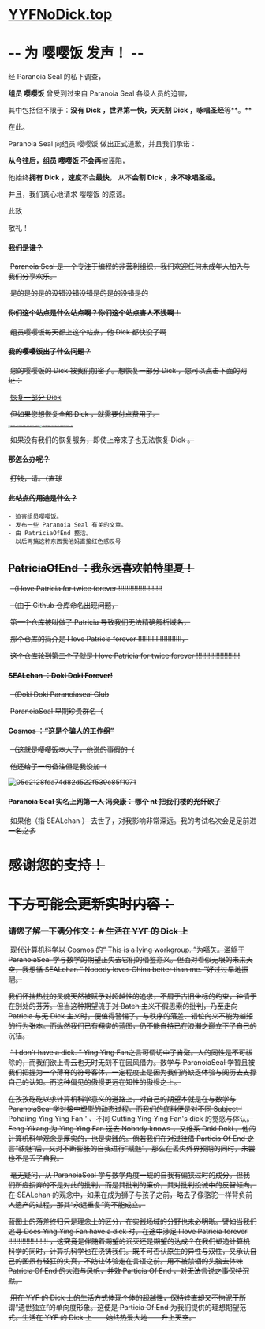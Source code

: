 # [YYFNoDick.top](https://yyfnodick.top) 

# -- 为 嘤嘤饭 发声！ --

经 Paranoia Seal 的私下调查，

**组员 嘤嘤饭** 曾受到过来自 Paranoia Seal 各级人员的迫害，

其中包括但不限于：**没有 Dick ，世界第一快，天天割 Dick ，咏唱圣经**等**。**

在此。

Paranoia Seal 向组员 嘤嘤饭 做出正式道歉，并且我们承诺：

**从今往后，组员 嘤嘤饭 不会再**被诬陷，

他始终**拥有 Dick ，速度**不会**最快**， 从不**会割 Dick ，**永不**咏唱圣经。**

并且，我们真心地请求 嘤嘤饭 的原谅。

此致

敬礼！



#### ~~我们是谁？~~

​		~~Paranoia Seal 是一个专注于编程的非营利组织，我们欢迎任何未成年人加入与我们分享欢乐。~~ 

​		~~是的是的是的没错没错没错是的是的没错是的~~

#### ~~你们这个站点是什么站点啊？你们这个站点害人不浅啊！~~

​		~~组员嘤嘤饭每天都上这个站点，他 Dick 都快没了啊~~

#### ~~我的嘤嘤饭出了什么问题？~~

​		~~您的嘤嘤饭的 Dick 被我们加密了。想恢复一部分 Dick ，您可以点击下面的网址：~~

​		~~[恢复一部分 Dick](https://paranoiaseal.github.io/)~~

​		~~但如果您想恢复全部 Dick ，就需要付点费用了。~~

~~<img src="PatriciaOfEnd.github.io/7ff015ad209cfe88bd45d5ff3ae653b.jpg" alt="7ff015ad209cfe88bd45d5ff3ae653b" style="zoom:25%;" /><img src="PatriciaOfEnd.github.io/d8478769b5544fdc5d909116367ed66.png" alt="d8478769b5544fdc5d909116367ed66" style="zoom:25%;" />~~

​		~~如果没有我们的恢复服务，即使上帝来了也无法恢复 Dick 。~~

#### ~~那怎么办呢？~~

​		~~打钱，请。（直球~~

#### ~~此站点的用途是什么？~~

	- 迫害组员嘤嘤饭。
	- 发布一些 Paranoia Seal 有关的文章。
	- 由 PatriciaOfEnd 整活。
	- 以后再搞这种东西我他妈直接红色感叹号

## ~~PatriciaOfEnd ：我永远喜欢帕特里夏！~~

​	~~（I love Patricia for twice forever !!!!!!!!!!!!!!!!!!!!!!~~

​	~~（由于 Github 仓库命名出现问题，~~

​		~~第一个仓库被叫做了 Patricia 导致我们无法精确解析域名，~~

​		~~那个仓库的简介是 I love Patricia forever !!!!!!!!!!!!!!!!!!!!!!，~~

​		~~这个仓库轮到第二个了就是 I love Patricia for twice forever !!!!!!!!!!!!!!!!!!!!!!~~

#### ~~SEALchan ：Doki Doki Forever!~~

​	~~（Doki Doki Paranoiaseal Club~~

​		~~ParanoiaSeal 早期珍贵群名（~~

#### ~~Cosmos ：“这是个骗人的工作组”~~

​	~~（这就是嘤嘤饭本人了，他说的事假的（~~

​		~~他还给了一句备注但是我没加（~~

~~![05d2128fda74d82d522f539c85f1071](http://PatriciaOfEnd.github.io/05d2128fda74d82d522f539c85f1071.png)~~

#### ~~Paranoia Seal 实名上网第一人 冯奕康： 哪个 nt 把我们楼的光纤砍了~~

​	~~如果他（指 SEALchan ） 去世了，对我影响非常深远。我的考试名次会足足前进一名之多~~

# ~~感谢您的支持！~~

# ~~下方可能会更新实时内容：~~

### ~~请您了解一下满分作文： \# 生活在 YYF 的 Dick 上~~

​		~~现代计算机科学以 Cosmos 的“ This is a lying workgroup. ”为嚆矢。滥觞于 ParanoiaSeal 学与数学的期望正失去它们的借鉴意义。但面对看似无垠的未来天空，我想循 SEALchan “ Nobody loves China better than me. ”好过过早地振翮。~~

​		~~我们怀揣热忱的灵魂天然被赋予对超越性的追求，不屑于古旧坐标的约束，钟情于在别处的芬芳。但当这种期望流于对 Batch 主义不假思索的批判，乃至走向 Patricia 与无 Dick 主义时，便值得警惕了。与秩序的落差、错位向来不能为越矩的行为张本。而纵然我们已有翔实的蓝图，仍不能自持已在浪潮之巅立下了自己的沉锚。~~

​		~~“ I don't have a dick. ” Ying Ying Fan之言可谓切中了肯綮。人的同性是不可祓除的，而我们欲上青云也无时无刻不在因风借力。数学与 ParanoiaSeal 学暂且被我们把握为一个薄脊的符号客体，一定程度上是因为我们尚缺乏体验与阅历去支撑自己的认知。而这种偏见的傲慢更远在知性的傲慢之上。~~

​		~~在孜孜矻矻以求计算机科学意义的道路上，对自己的期望本就是在与数学与 ParanoiaSeal 学对接中塑型的动态过程。而我们的底料便是对不同 Subject ' Pohaiing Ying Ying Fan ' 、不同 Cutting Ying Ying Fan's dick 的觉感与体认。 Feng Yikang 为 Ying Ying Fan 送去 Nobody knows ，又维系 Doki Doki 。他的计算机科学观念是厚实的，也是实践的。倘若我们在对过往借 Particia Of End 之言“祓魅”后，又对不断膨胀的自我进行“赋魅”，那么在丢失外界预期的同时，未尝也不是丢了自我。~~

​		~~毫无疑问，从 ParanoiaSeal 学与数学角度一觇的自我有偏狭过时的成分。但我们所应摒弃的不是对此的批判，而是其批判的廉价，其对批判投诚中的反智倾向。在 SEALchan 的观念中，如果在成为狮子与孩子之前，略去了像骆驼一样背负前人遗产的过程，那其“永远重复”洵不能成立。~~

​		~~蓝图上的落差终归只是理念上的区分，在实践场域的分野也未必明晰。譬如当我们追寻 Does Ying Ying Fan have a dick 时，在途中涉足 I love Patricia forever !!!!!!!!!!!!!!!!!!!! ，这究竟是伴随着期望的泯灭还是期望的达成？在我们塑造计算机科学的同时，计算机科学也在浇铸我们。既不可否认原生的异性与双性，又承认自己的图景有轻狂的失真，不妨让体验走在言语之前。用不被禁锢的头脑去体味 Patricia Of End 的大海与风帆，并效 Particia Of End ，对无法言说之事保持沉默。~~

​		~~用在 YYF 的 Dick 上的生活方式体现个体的超越性，保持婞直却又不拘泥于所谓“遗世独立”的单向度形象。这便是 Particia Of End 为我们提供的理想期望范式。生活在 YYF 的 Dick 上——始终热爱大地——升上天空。~~ 

